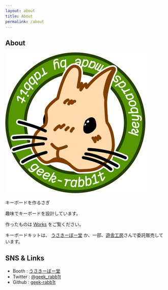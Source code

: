 ```yaml
---
layout: about
title: About
permalink: /about
---
```


## About

![logo](/assets/images/logo.svg)


キーボードを作るさぎ

趣味でキーボードを設計しています。

作ったものは [Works](/works/) をご覧ください。

キーボードキットは、<i class="fa fa-shopping-cart"></i> [うさきーぼー堂](https://geek-rabb1t.booth.pm/) か、一部、[遊舎工房](https://yushakobo.jp/)さんで委託販売しています。


## SNS & Links

- <i class="fa fa-shopping-cart"></i>Booth : [うさきーぼー堂](https://geek-rabb1t.booth.pm/)
-  <i class="fa fa-twitter"></i>Twitter : [@geek_rabb1t](https://x.com/geek_rabb1t)
- <i class="fa fa-github"></i>Github : [geek-rabb1t](https://github.com/geek-rabb1t)

